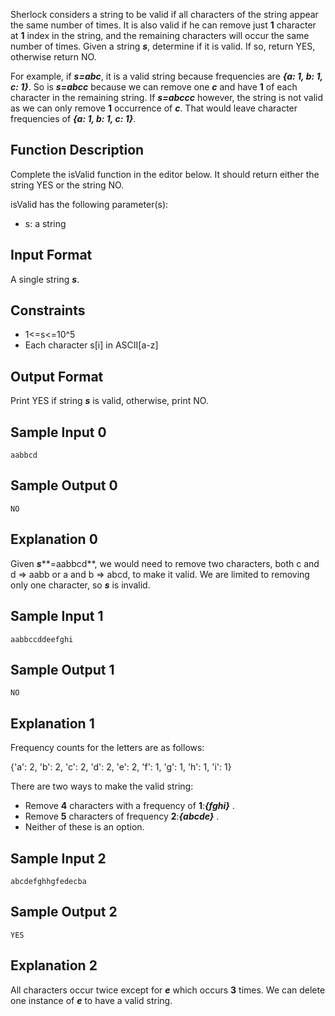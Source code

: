 Sherlock considers a string to be valid if all characters of the string appear the same number of times. It is also valid if he can remove just **1** character at **1** index in the string, and the remaining characters will occur the same number of times. Given a string ***s***, determine if it is valid. If so, return YES, otherwise return NO.

For example, if ***s=abc***, it is a valid string because frequencies are ***{a: 1, b: 1, c: 1}***. So is ***s=abcc*** because we can remove one ***c*** and have **1** of each character in the remaining string. If ***s=abccc*** however, the string is not valid as we can only remove **1** occurrence of ***c***. That would leave character frequencies of ***{a: 1, b: 1, c: 1}***.

## Function Description
Complete the isValid function in the editor below. It should return either the string YES or the string NO.

isValid has the following parameter(s):
*	s: a string

## Input Format
A single string ***s***.

## Constraints
*	1<=s<=10^5
*	Each character s[i] in ASCII[a-z]

## Output Format
Print YES if string ***s*** is valid, otherwise, print NO.

## Sample Input 0
```aabbcd```
## Sample Output 0
```NO```

## Explanation 0
Given ***s*****=aabbcd**, we would need to remove two characters, both c and d => aabb or a and b => abcd, to make it valid. We are limited to removing only one character, so ***s*** is invalid.

## Sample Input 1
```aabbccddeefghi```

## Sample Output 1
```NO```

## Explanation 1
Frequency counts for the letters are as follows:

{'a': 2, 'b': 2, 'c': 2, 'd': 2, 'e': 2, 'f': 1, 'g': 1, 'h': 1, 'i': 1}

There are two ways to make the valid string:

*	Remove **4** characters with a frequency of **1**:***{fghi}*** .
*	Remove **5** characters of frequency **2**:***{abcde}*** .
*	Neither of these is an option.

## Sample Input 2
```abcdefghhgfedecba```

## Sample Output 2
```YES```

## Explanation 2

All characters occur twice except for ***e*** which occurs **3** times. We can delete one instance of ***e*** to have a valid string.
